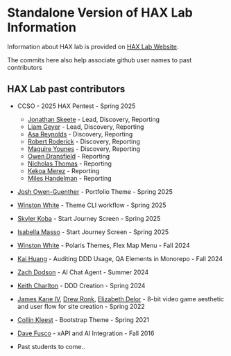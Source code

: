 # Standalone Version of HAX Lab Information

Information about HAX lab is provided on [HAX Lab Website](https://haxtheweb.org/hax-lab).

The commits here also help associate github user names to past contributors

## HAX Lab past contributors

- CCSO - 2025 HAX Pentest - Spring 2025
  - [Jonathan Skeete](https://indigosec.dev/) - Lead, Discovery, Reporting
  - [Liam Geyer](https://lfgberg.org) - Lead, Discovery, Reporting
  - [Asa Reynolds](https://asareynolds.com/) - Discovery, Reporting
  - [Robert Roderick](https://github.com/userRPR) - Discovery, Reporting
  - [Maguire Younes](https://maguireyounes.com/) - Discovery, Reporting
  - [Owen Dransfield](https://www.linkedin.com/in/owendransfield/) - Reporting
  - [Nicholas Thomas](https://www.linkedin.com/in/nicholas-thomas485/) - Reporting
  - [Kekoa Merez](https://www.linkedin.com/in/kekoa-merez/) - Reporting
  - [Miles Handelman](https://www.linkedin.com/in/mileshandelman) - Reporting
- [Josh Owen-Guenther](https://github.com/jno-de) - Portfolio Theme - Spring 2025
- [Winston White](https://github.com/winstonwumbo) - Theme CLI workflow - Spring 2025
- [Skyler Koba](https://github.com/SkylerKoba88) - Start Journey Screen - Spring 2025
- [Isabella Masso](https://github.com/izzabizz5) - Start Journey Screen - Spring 2025
- [Winston White](https://github.com/winstonwumbo) - Polaris Themes, Flex Map Menu - Fall 2024
- [Kai Huang](https://github.com/klh6157) - Auditing DDD Usage, QA Elements in Monorepo - Fall 2024
- [Zach Dodson](https://github.com/zdodson21) - AI Chat Agent - Summer 2024
- [Keith Charlton](https://github.com/kchar601) - DDD Creation - Spring 2024
- [James Kane IV](https://github.com/liljimmyk99), [Drew Ronk](https://github.com/dronk6), [Elizabeth Delor](https://github.com/elizabeth-delor) - 8-bit video game aesthetic and user flow for site creation - Spring 2022
- [Collin Kleest](https://github.com/collinkleest) - Bootstrap Theme - Spring 2021
- [Dave Fusco](https://github.com/djfusco) - xAPI and AI Integration - Fall 2016

- Past students to come..
